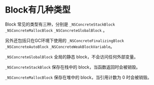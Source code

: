 # Block有几种类型

Block 常见的类型有三种，分别是 `_NSConcreteStackBlock` `_NSConcreteMallocBlock` `_NSConcreteGlobalBlock` 。

 另外还包括只在GC环境下使用的 `_NSConcreteFinalizingBlock` `_NSConcreteAutoBlock` `_NSConcreteWeakBlockVariable`。

`_NSConcreteGlobalBlock` 全局的静态 block，不会访问任何外部变量。

`_NSConcreteStackBlock` 保存在栈中的 block，当函数返回时会被销毁。

`_NSConcreteMallocBlock` 保存在堆中的 block，当引用计数为 0 时会被销毁。

